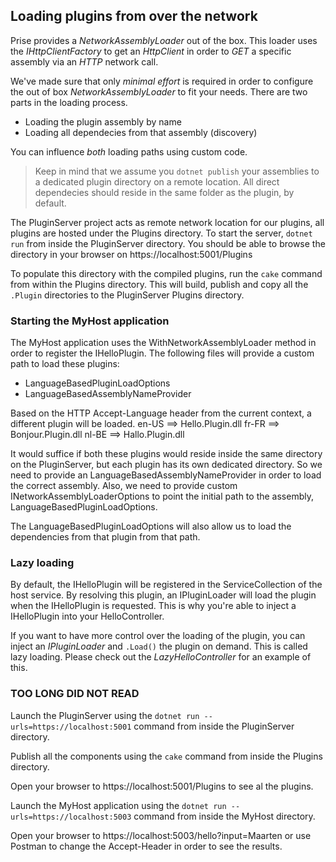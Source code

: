 ## Loading plugins from over the network

Prise provides a *NetworkAssemblyLoader* out of the box. This loader uses the *IHttpClientFactory* to get an *HttpClient* in order to *GET* a specific assembly via an *HTTP* network call.

We've made sure that only *minimal effort* is required in order to configure the out of box *NetworkAssemblyLoader* to fit your needs.
There are two parts in the loading process.
- Loading the plugin assembly by name
- Loading all dependecies from that assembly (discovery)

You can influence *both* loading paths using custom code.

> Keep in mind that we assume you `dotnet publish` your assemblies to a dedicated plugin directory on a remote location.
> All direct dependecies should reside in the same folder as the plugin, by default.

The PluginServer project acts as remote network location for our plugins, all plugins are hosted under the Plugins directory.
To start the server, `dotnet run` from inside the PluginServer directory. You should be able to browse the directory in your browser on https://localhost:5001/Plugins

To populate this directory with the compiled plugins, run the `cake` command from within the Plugins directory.
This will build, publish and copy all the `.Plugin` directories to the PluginServer Plugins directory.

### Starting the MyHost application
The MyHost application uses the WithNetworkAssemblyLoader method in order to register the IHelloPlugin. The following files will provide a custom path to load these plugins:
- LanguageBasedPluginLoadOptions
- LanguageBasedAssemblyNameProvider

Based on the HTTP Accept-Language header from the current context, a different plugin will be loaded.
en-US ==> Hello.Plugin.dll
fr-FR ==> Bonjour.Plugin.dll
nl-BE ==> Hallo.Plugin.dll

It would suffice if both these plugins would reside inside the same directory on the PluginServer, but each plugin has its own dedicated directory.
So we need to provide an LanguageBasedAssemblyNameProvider in order to load the correct assembly.
Also, we need to provide custom INetworkAssemblyLoaderOptions to point the initial path to the assembly, LanguageBasedPluginLoadOptions.

The LanguageBasedPluginLoadOptions will also allow us to load the dependencies from that plugin from that path.

### Lazy loading
By default, the IHelloPlugin will be registered in the ServiceCollection of the host service. By resolving this plugin, an IPluginLoader<T> will load the plugin when the IHelloPlugin is requested. This is why you're able to inject a IHelloPlugin into your HelloController.

If you want to have more control over the loading of the plugin, you can inject an *IPluginLoader<IHelloPlugin>* and `.Load()` the plugin on demand. This is called lazy loading. Please check out the *LazyHelloController* for an example of this.


### TOO LONG DID NOT READ
Launch the PluginServer using the `dotnet run --urls=https://localhost:5001` command from inside the PluginServer directory.

Publish all the components using the `cake` command from inside the Plugins directory.

Open your browser to https://localhost:5001/Plugins to see al the plugins.

Launch the MyHost application using the `dotnet run --urls=https://localhost:5003` command from inside the MyHost directory.

Open your browser to https://localhost:5003/hello?input=Maarten or use Postman to change the Accept-Header in order to see the results.